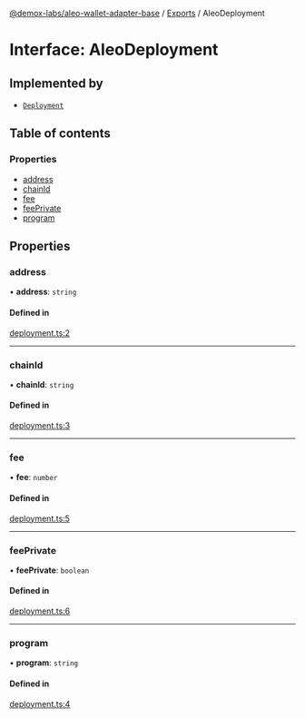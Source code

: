 [@demox-labs/aleo-wallet-adapter-base](../README.md) / [Exports](../modules.md) / AleoDeployment

# Interface: AleoDeployment

## Implemented by

- [`Deployment`](../classes/Deployment.md)

## Table of contents

### Properties

- [address](AleoDeployment.md#address)
- [chainId](AleoDeployment.md#chainid)
- [fee](AleoDeployment.md#fee)
- [feePrivate](AleoDeployment.md#feeprivate)
- [program](AleoDeployment.md#program)

## Properties

### address

• **address**: `string`

#### Defined in

[deployment.ts:2](https://github.com/demox-labs/aleo-wallet-adapter/blob/aa97381/packages/core/base/deployment.ts#L2)

___

### chainId

• **chainId**: `string`

#### Defined in

[deployment.ts:3](https://github.com/demox-labs/aleo-wallet-adapter/blob/aa97381/packages/core/base/deployment.ts#L3)

___

### fee

• **fee**: `number`

#### Defined in

[deployment.ts:5](https://github.com/demox-labs/aleo-wallet-adapter/blob/aa97381/packages/core/base/deployment.ts#L5)

___

### feePrivate

• **feePrivate**: `boolean`

#### Defined in

[deployment.ts:6](https://github.com/demox-labs/aleo-wallet-adapter/blob/aa97381/packages/core/base/deployment.ts#L6)

___

### program

• **program**: `string`

#### Defined in

[deployment.ts:4](https://github.com/demox-labs/aleo-wallet-adapter/blob/aa97381/packages/core/base/deployment.ts#L4)
